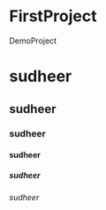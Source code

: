 # FirstProject
DemoProject
# sudheer
## sudheer
### sudheer
#### sudheer
##### sudheer
###### sudheer
